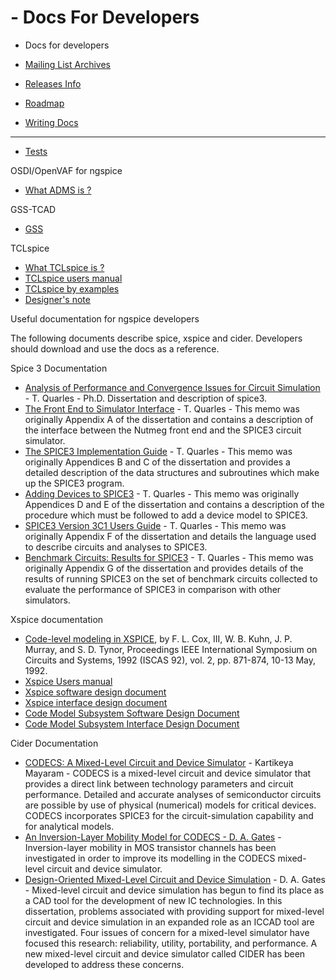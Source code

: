 # - Docs For Developers

- Docs for developers

- [Mailing List Archives](./mlarch.html)

- [Releases Info](./relinfo.html)

- [Roadmap](./roadmap.html)

- [Writing Docs](./docwrite.html)

- ------------------------------------------------------------------------

- [Tests](./applic.html#test)

OSDI/OpenVAF for ngspice

- [What ADMS is ?](./osdi.html)

GSS-TCAD

- [GSS](./gss.html)

TCLspice

- [What TCLspice is ?](./tclspice.html)
- [TCLspice users manual](./tclusers.html)
- [TCLspice by examples](./tclexamples.html)
- [Designer's note](./tclnotes.html)

Useful documentation for ngspice developers

The following documents describe spice, xspice and cider. Developers should download and use the docs as a reference.

Spice 3 Documentation

- [Analysis of Performance and Convergence Issues for Circuit Simulation](http://www.eecs.berkeley.edu/Pubs/TechRpts/1989/ERL-89-42.pdf) - T. Quarles - Ph.D. Dissertation and description of spice3.
- [The Front End to Simulator Interface](http://www.eecs.berkeley.edu/Pubs/TechRpts/1989/ERL-89-43.pdf) - T. Quarles - This memo was originally Appendix A of the dissertation and contains a description of the interface between the Nutmeg front end and the SPICE3 circuit simulator.
- [The SPICE3 Implementation Guide](http://www.eecs.berkeley.edu/Pubs/TechRpts/1989/ERL-89-44.pdf) - T. Quarles - This memo was originally Appendices B and C of the dissertation and provides a detailed description of the data structures and subroutines which make up the SPICE3 program.
- [Adding Devices to SPICE3](http://www.eecs.berkeley.edu/Pubs/TechRpts/1989/ERL-89-45.pdf) - T. Quarles - This memo was originally Appendices D and E of the dissertation and contains a description of the procedure which must be followed to add a device model to SPICE3.
- [SPICE3 Version 3C1 Users Guide](http://www.eecs.berkeley.edu/Pubs/TechRpts/1989/ERL-89-46.pdf) - T. Quarles - This memo was originally Appendix F of the dissertation and details the language used to describe circuits and analyses to SPICE3.
- [Benchmark Circuits: Results for SPICE3](http://www.eecs.berkeley.edu/Pubs/TechRpts/1989/ERL-89-47.pdf) - T. Quarles - This memo was originally Appendix G of the dissertation and provides details of the results of running SPICE3 on the set of benchmark circuits collected to evaluate the performance of SPICE3 in comparison with other simulators.

Xspice documentation

- [Code-level modeling in XSPICE](xspice/XSPICE_ISCAS92_paper.pdf), by F. L. Cox, III, W. B. Kuhn, J. P. Murray, and S. D. Tynor, Proceedings IEEE International Symposium on Circuits and Systems, 1992 (ISCAS 92), vol. 2, pp. 871-874, 10-13 May, 1992.
- [Xspice Users manual](xspice/Xspice_Users_Manual.pdf)
- [Xspice software design document](xspice/XSpice_SoftwareDesignDoc_Sep92.pdf)
- [Xspice interface design document](xspice/XSpice_InterfaceDesignDoc_Sep92.pdf)
- [Code Model Subsystem Software Design Document](xspice/XSpice_CodeModelSubsysSoftwareDesign.pdf)
- [Code Model Subsystem Interface Design Document](xspice/XSpice_CodeModelSubsysInterfaceDesign.pdf)

Cider Documentation

- [CODECS: A Mixed-Level Circuit and Device Simulator](http://www.eecs.berkeley.edu/Pubs/TechRpts/1988/ERL-88-71.pdf) - Kartikeya Mayaram - CODECS is a mixed-level circuit and device simulator that provides a direct link between technology parameters and circuit performance. Detailed and accurate analyses of semiconductor circuits are possible by use of physical (numerical) models for critical devices. CODECS incorporates SPICE3 for the circuit-simulation capability and for analytical models.
- [An Inversion-Layer Mobility Model for CODECS - D. A. Gates](http://www.eecs.berkeley.edu/Pubs/TechRpts/1990/ERL-90-96.pdf) - Inversion-layer mobility in MOS transistor channels has been investigated in order to improve its modelling in the CODECS mixed-level circuit and device simulator.
- [Design-Oriented Mixed-Level Circuit and Device Simulation](http://www.eecs.berkeley.edu/Pubs/TechRpts/1993/ERL-93-51.pdf) - D. A. Gates - Mixed-level circuit and device simulation has begun to find its place as a CAD tool for the development of new IC technologies. In this dissertation, problems associated with providing support for mixed-level circuit and device simulation in an expanded role as an ICCAD tool are investigated. Four issues of concern for a mixed-level simulator have focused this research: reliability, utility, portability, and performance. A new mixed-level circuit and device simulator called CIDER has been developed to address these concerns.
